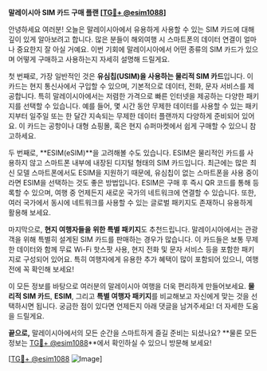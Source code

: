 **말레이시아 SIM 카드 구매 플랜 [[TG💪+ @esim1088](https://t.me/s/esim1088)]**

안녕하세요 여러분! 오늘은 말레이시아에서 유용하게 사용할 수 있는 SIM 카드에 대해 깊이 있게 알아보려고 합니다. 많은 분들이 해외여행 시 스마트폰의 데이터 연결이 얼마나 중요한지 잘 아실 거예요. 이번 기회에 말레이시아에서 어떤 종류의 SIM 카드가 있으며 어떻게 구매하고 사용하는지 자세히 설명해 드릴게요.

첫 번째로, 가장 일반적인 것은 **유심칩(USIM)을 사용하는 물리적 SIM 카드**입니다. 이 카드는 현지 통신사에서 구입할 수 있으며, 기본적으로 데이터, 전화, 문자 서비스를 제공합니다. 특히 말레이시아에서는 저렴한 가격으로 빠른 인터넷을 제공하는 다양한 패키지를 선택할 수 있습니다. 예를 들어, 몇 시간 동안 무제한 데이터를 사용할 수 있는 패키지부터 일주일 또는 한 달간 지속되는 무제한 데이터 플랜까지 다양하게 준비되어 있어요. 이 카드는 공항이나 대형 쇼핑몰, 혹은 현지 슈퍼마켓에서 쉽게 구매할 수 있으니 참고하세요.

두 번째로, **ESIM(eSIM)**을 고려해볼 수도 있습니다. ESIM은 물리적인 카드를 사용하지 않고 스마트폰 내부에 내장된 디지털 형태의 SIM 카드입니다. 최근에는 많은 최신 모델 스마트폰에서도 ESIM을 지원하기 때문에, 유심칩이 없는 스마트폰을 사용 중이라면 ESIM을 선택하는 것도 좋은 방법입니다. ESIM은 구매 후 즉시 QR 코드를 통해 등록할 수 있으며, 여행 중 언제든지 새로운 국가의 네트워크에 연결할 수 있습니다. 또한, 여러 국가에서 동시에 네트워크를 사용할 수 있는 글로벌 패키지도 존재하니 유용하게 활용해 보세요.

마지막으로, **현지 여행자들을 위한 특별 패키지**도 추천드립니다. 말레이시아에서는 관광객을 위해 특별히 설계된 SIM 카드를 판매하는 경우가 많습니다. 이 카드들은 보통 무제한 데이터와 함께 무료 Wi-Fi 핫스팟 사용, 현지 전화 및 문자 서비스 등을 포함한 패키지로 구성되어 있어요. 특히 여행자에게 유용한 추가 혜택이 많이 포함되어 있으니, 여행 전에 꼭 확인해 보세요!

이 모든 정보를 바탕으로 여러분의 말레이시아 여행을 더욱 편리하게 만들어보세요. **물리적 SIM 카드**, **ESIM**, 그리고 **특별 여행자 패키지**를 비교해보고 자신에게 맞는 것을 선택하시면 됩니다. 궁금한 점이 있다면 언제든지 아래 댓글을 남겨주세요! 더 자세한 도움을 드릴게요. 

**끝으로,** 말레이시아에서의 모든 순간을 스마트하게 즐길 준비는 되셨나요? **물론 모든 정보는 [TG💪+ @esim1088](https://t.me/s/esim1088)**에서 확인하실 수 있으니 방문해 보세요! 

[[TG💪+ @esim1088](https://t.me/s/esim1088) ![Image](https://i.postimg.cc/Y0z9fWf4/image.png)]